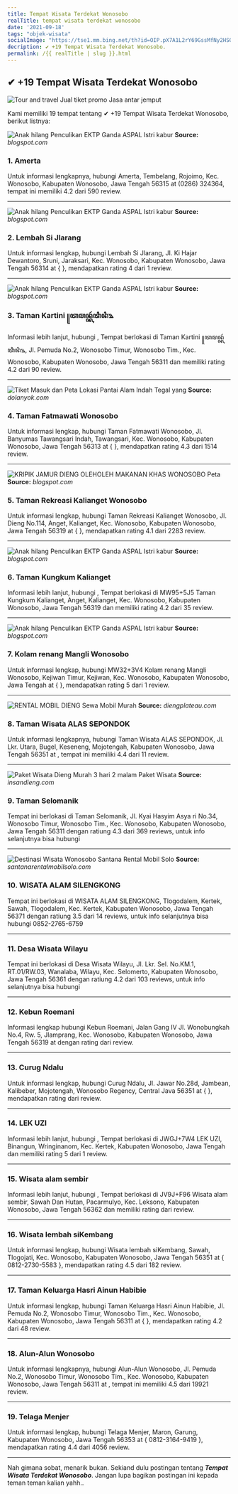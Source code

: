 ```yaml
---
title: Tempat Wisata Terdekat Wonosobo
realTitle: tempat wisata terdekat wonosobo
date: '2021-09-18'
tags: "objek-wisata"
socialImage: "https://tse1.mm.bing.net/th?id=OIP.pX7A1L2rY69GssMfNy2HSQHaGO&amp;pid=15.1"
decription: ✔ +19 Tempat Wisata Terdekat Wonosobo.
permalink: /{{ realTitle | slug }}.html
---
```


## ✔ +19 Tempat Wisata Terdekat Wonosobo

![Tour and travel Jual tiket promo Jasa antar jemput ](https://4.bp.blogspot.com/-l4YipZLMOoI/Vm9nZURP3kI/AAAAAAAAAA4/4Zh35Ykc-vw/s640/juli%2B15a.JPG)



Kami memiliki 19 tempat tentang ✔ +19 Tempat Wisata Terdekat Wonosobo, berikut listnya:



![Anak hilang Penculikan EKTP Ganda  ASPAL Istri kabur ](https://tse1.mm.bing.net/th?id=OIP.NODgIuUdjwLoUCzB0bqIZAHaGj&amp;pid=15.1)
**Source:** _blogspot.com_


### 1. Amerta



Untuk informasi lengkapnya, hubungi Amerta, Tembelang, Rojoimo, Kec. Wonosobo, Kabupaten Wonosobo, Jawa Tengah 56315 at (0286) 324364, tempat ini memiliki 4.2 dari 590 review.

---


![Anak hilang Penculikan EKTP Ganda  ASPAL Istri kabur ](https://tse1.mm.bing.net/th?id=OIP.KTcXAmSxDZC_xFa3IqC4TgHaHT&amp;pid=15.1)
**Source:** _blogspot.com_


### 2. Lembah Si Jlarang



Untuk informasi lengkap, hubungi Lembah Si Jlarang, Jl. Ki Hajar Dewantoro, Sruni, Jaraksari, Kec. Wonosobo, Kabupaten Wonosobo, Jawa Tengah 56314 at {  }, mendapatkan rating 4 dari 1 review.

---


![Anak hilang Penculikan EKTP Ganda  ASPAL Istri kabur ](https://tse3.mm.bing.net/th?id=OIP.zIfzDFwYk79qHO6PbiZ7vwHaFm&amp;pid=15.1)
**Source:** _blogspot.com_


### 3. Taman Kartini ꧋ꦠꦩꦤ꧀ꦏꦂꦠꦶꦤꦶ꧉



Informasi lebih lanjut, hubungi , Tempat berlokasi di Taman Kartini ꧋ꦠꦩꦤ꧀ꦏꦂꦠꦶꦤꦶ꧉, Jl. Pemuda No.2, Wonosobo Timur, Wonosobo Tim., Kec. Wonosobo, Kabupaten Wonosobo, Jawa Tengah 56311 dan memiliki rating 4.2 dari 90 review.

---


![ Tiket Masuk dan Peta Lokasi Pantai Alam Indah Tegal yang ](https://tse4.mm.bing.net/th?id=OIP.ohi7cghLJvELG9rfZVowrwHaEO&amp;pid=15.1)
**Source:** _dolanyok.com_


### 4. Taman Fatmawati Wonosobo



Untuk informasi lengkap, hubungi Taman Fatmawati Wonosobo, Jl. Banyumas Tawangsari Indah, Tawangsari, Kec. Wonosobo, Kabupaten Wonosobo, Jawa Tengah 56313 at {  }, mendapatkan rating 4.3 dari 1514 review.

---


![KRIPIK JAMUR DIENG  OLEHOLEH MAKANAN KHAS WONOSOBO Peta ](https://tse2.mm.bing.net/th?id=OIP.hC-Cfq8eX7RSuaW1-vPYngHaIo&amp;pid=15.1)
**Source:** _blogspot.com_


### 5. Taman Rekreasi Kalianget Wonosobo



Untuk informasi lengkap, hubungi Taman Rekreasi Kalianget Wonosobo, Jl. Dieng No.114, Anget, Kalianget, Kec. Wonosobo, Kabupaten Wonosobo, Jawa Tengah 56319 at {  }, mendapatkan rating 4.1 dari 2283 review.

---


![Anak hilang Penculikan EKTP Ganda  ASPAL Istri kabur ](https://tse4.mm.bing.net/th?id=OIP.w6OppXBmQ1CyVXMm7ZvPuAHaMl&amp;pid=15.1)
**Source:** _blogspot.com_


### 6. Taman Kungkum Kalianget



Informasi lebih lanjut, hubungi , Tempat berlokasi di MW95+5J5 Taman Kungkum Kalianget, Anget, Kalianget, Kec. Wonosobo, Kabupaten Wonosobo, Jawa Tengah 56319 dan memiliki rating 4.2 dari 35 review.

---


![Anak hilang Penculikan EKTP Ganda  ASPAL Istri kabur ](https://tse2.mm.bing.net/th?id=OIP.Kuy-7qyxjpeT_MwPjlTSYgHaGi&amp;pid=15.1)
**Source:** _blogspot.com_


### 7. Kolam renang Mangli Wonosobo



Untuk informasi lengkap, hubungi MW32+3V4 Kolam renang Mangli Wonosobo, Kejiwan Timur, Kejiwan, Kec. Wonosobo, Kabupaten Wonosobo, Jawa Tengah at {  }, mendapatkan rating 5 dari 1 review.

---


![RENTAL MOBIL DIENG  Sewa Mobil Murah](https://tse2.mm.bing.net/th?id=OIP.ylncYqrmBluMDVWUWA6ongHaC2&amp;pid=15.1)
**Source:** _diengplateau.com_


### 8. Taman Wisata ALAS SEPONDOK



Untuk informasi lengkapnya, hubungi Taman Wisata ALAS SEPONDOK, Jl. Lkr. Utara, Bugel, Keseneng, Mojotengah, Kabupaten Wonosobo, Jawa Tengah 56351 at , tempat ini memiliki 4.4 dari 11 review.

---


![Paket Wisata Dieng Murah 3 hari 2 malam  Paket Wisata ](https://tse3.mm.bing.net/th?id=OIP._mUdKOhmUgpJxQb5PVnGmQHaFj&amp;pid=15.1)
**Source:** _insandieng.com_


### 9. Taman Selomanik



Tempat ini berlokasi di Taman Selomanik, Jl. Kyai Hasyim Asya ri No.34, Wonosobo Timur, Wonosobo Tim., Kec. Wonosobo, Kabupaten Wonosobo, Jawa Tengah 56311 dengan ratiung 4.3 dari 369 reviews, untuk info selanjutnya bisa hubungi 

---


![Destinasi Wisata Wonosobo  Santana Rental Mobil Solo](https://tse3.mm.bing.net/th?id=OIP.11SsyLW0KcO-i6Sh-BgoJQHaFj&amp;pid=15.1)
**Source:** _santanarentalmobilsolo.com_


### 10. WISATA ALAM SILENGKONG



Tempat ini berlokasi di WISATA ALAM SILENGKONG, Tlogodalem, Kertek, Sawah, Tlogodalem, Kec. Kertek, Kabupaten Wonosobo, Jawa Tengah 56371 dengan ratiung 3.5 dari 14 reviews, untuk info selanjutnya bisa hubungi 0852-2765-6759

---


### 11. Desa Wisata Wilayu



Tempat ini berlokasi di Desa Wisata Wilayu, Jl. Lkr. Sel. No.KM.1, RT.01/RW.03, Wanalaba, Wilayu, Kec. Selomerto, Kabupaten Wonosobo, Jawa Tengah 56361 dengan ratiung 4.2 dari 103 reviews, untuk info selanjutnya bisa hubungi 

---


### 12. Kebun Roemani



Informasi lengkap hubungi Kebun Roemani, Jalan Gang IV Jl. Wonobungkah No.4, Rw. 5, Jlamprang, Kec. Wonosobo, Kabupaten Wonosobo, Jawa Tengah 56319 at  dengan rating  dari  review.

---


### 13. Curug Ndalu



Untuk informasi lengkap, hubungi Curug Ndalu, Jl. Jawar No.28d, Jambean, Kalibeber, Mojotengah, Wonosobo Regency, Central Java 56351 at {  }, mendapatkan rating  dari  review.

---


### 14. LEK UZI



Informasi lebih lanjut, hubungi , Tempat berlokasi di JWGJ+7W4 LEK UZI, Binangun, Wringinanom, Kec. Kertek, Kabupaten Wonosobo, Jawa Tengah dan memiliki rating 5 dari 1 review.

---


### 15. Wisata alam sembir



Informasi lebih lanjut, hubungi , Tempat berlokasi di JV9J+F96 Wisata alam sembir, Sawah Dan Hutan, Pacarmulyo, Kec. Leksono, Kabupaten Wonosobo, Jawa Tengah 56362 dan memiliki rating  dari  review.

---


### 16. Wisata lembah siKembang



Untuk informasi lengkap, hubungi Wisata lembah siKembang, Sawah, Tlogojati, Kec. Wonosobo, Kabupaten Wonosobo, Jawa Tengah 56351 at { 0812-2730-5583 }, mendapatkan rating 4.5 dari 182 review.

---


### 17. Taman Keluarga Hasri Ainun Habibie



Untuk informasi lengkap, hubungi Taman Keluarga Hasri Ainun Habibie, Jl. Pemuda No.2, Wonosobo Timur, Wonosobo Tim., Kec. Wonosobo, Kabupaten Wonosobo, Jawa Tengah 56311 at {  }, mendapatkan rating 4.2 dari 48 review.

---


### 18. Alun-Alun Wonosobo



Untuk informasi lengkapnya, hubungi Alun-Alun Wonosobo, Jl. Pemuda No.2, Wonosobo Timur, Wonosobo Tim., Kec. Wonosobo, Kabupaten Wonosobo, Jawa Tengah 56311 at , tempat ini memiliki 4.5 dari 19921 review.

---


### 19. Telaga Menjer



Untuk informasi lengkap, hubungi Telaga Menjer, Maron, Garung, Kabupaten Wonosobo, Jawa Tengah 56353 at { 0812-3164-9419 }, mendapatkan rating 4.4 dari 4056 review.

---









Nah gimana sobat, menarik bukan. Sekiand dulu postingan tentang ***Tempat Wisata Terdekat Wonosobo***. Jangan lupa bagikan postingan ini kepada teman teman kalian yahh..
